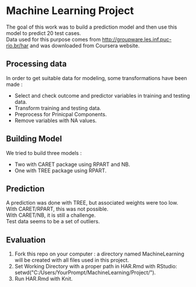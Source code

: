 Machine Learning Project
========================
The goal of this work was to build a prediction model and then use this model to predict 20 test cases.       
Data used for this purpose comes from http://groupware.les.inf.puc-rio.br/har and was downloaded from Coursera website.      
 
## Processing data

In order to get suitable data for modeling, some transformations have been made :       
* Select and check outcome and predictor variables in training and testing data.            
* Transform training and testing data.       
* Preprocess for Prinicpal Components.      
* Remove variables with NA values.    


## Building Model

We tried to build three models : 
* Two with CARET package using RPART and NB.
* One with TREE package using RPART.

## Prediction
A prediction was done with TREE, but associated weights were too low.   
With CARET/RPART, this was not possible.      
With CARET/NB, it is still a challenge.     
Test data seems to be a set of outliers.    

## Evaluation

1. Fork this repo on your computer : a directory named MachineLearning will be created with all files used in this project.       
2. Set Working Directory with a proper path in HAR.Rmd with RStudio: setwd("C:/Users/YourPrompt/MachineLearning/Project/").        
2. Run HAR.Rmd with Knit.        